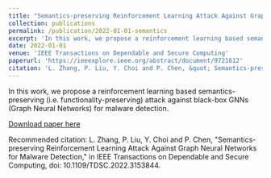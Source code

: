 ```yaml
---
title: "Semantics-preserving Reinforcement Learning Attack Against Graph Neural Networks for Malware Detection"
collection: publications
permalink: /publication/2022-01-01-semantics
excerpt: 'In this work, we propose a reinforcement learning based semantics-preserving (i.e. functionality-preserving) attack against black-box GNNs (Graph Neural Networks) for malware detection. '
date: 2022-01-01
venue: 'IEEE Transactions on Dependable and Secure Computing'
paperurl: 'https://ieeexplore.ieee.org/abstract/document/9721612'
citation: 'L. Zhang, P. Liu, Y. Choi and P. Chen, &quot; Semantics-preserving Reinforcement Learning Attack Against Graph Neural Networks for Malware Detection&quot;, in IEEE Transactions on Dependable and Secure Computing, doi: 10.1109/TDSC.2022.3153844.'
---
```

In this work, we propose a reinforcement learning based semantics-preserving (i.e. functionality-preserving) attack against black-box GNNs (Graph Neural Networks) for malware detection. 

[Download paper here](https://ieeexplore.ieee.org/abstract/document/9721612)

Recommended citation: L. Zhang, P. Liu, Y. Choi and P. Chen, "Semantics-preserving Reinforcement Learning Attack Against Graph Neural Networks for Malware Detection," in IEEE Transactions on Dependable and Secure Computing, doi: 10.1109/TDSC.2022.3153844.
